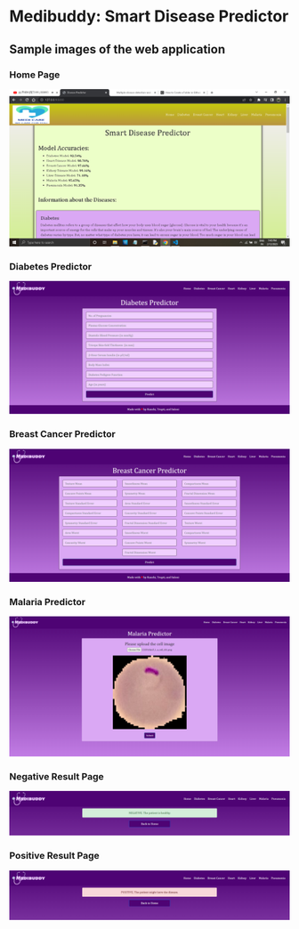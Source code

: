 # Medibuddy: Smart Disease Predictor

## Sample images of the web application

### Home Page
<img src="https://github.com/samruddhi-08/Multiple-disease-detection-and-prediction/blob/main/Final%20year%20project%20main/images/Sample_Web_App_Images/Screenshot%20(826).png"/>
<br>

### Diabetes Predictor
<img src="images/Sample_Web_App_Images/sample2.png" alt="My cool logo"/>
<br>

### Breast Cancer Predictor
<img src="images/Sample_Web_App_Images/sample3.png" alt="My cool logo"/>
<br>

### Malaria Predictor
<img src="images/Sample_Web_App_Images/sample4.png" alt="My cool logo"/>
<br>

### Negative Result Page
<img src="images/Sample_Web_App_Images/sample5.png" alt="My cool logo"/>
<br>

### Positive Result Page
<img src="images/Sample_Web_App_Images/sample6.png" alt="My cool logo"/>
